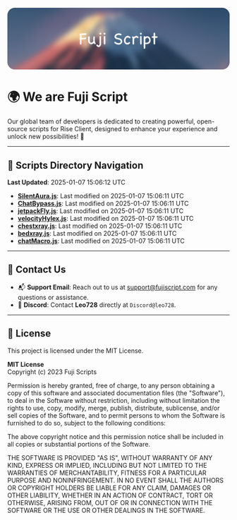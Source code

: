 ![Banner](.github/b.webp)

# 🌍 **We are Fuji Script**

Our global team of developers is dedicated to creating powerful, open-source scripts for Rise Client, designed to enhance your experience and unlock new possibilities! 🌟

---
<!-- SCRIPTS_NAVIGATION_START -->
## 📂 **Scripts Directory Navigation**

**Last Updated**: 2025-01-07 15:06:12 UTC

- **[SilentAura.js](scripts/SilentAura.js)**: Last modified on 2025-01-07 15:06:11 UTC
- **[ChatBypass.js](scripts/ChatBypass.js)**: Last modified on 2025-01-07 15:06:11 UTC
- **[jetpackFly.js](scripts/jetpackFly.js)**: Last modified on 2025-01-07 15:06:11 UTC
- **[velocityHylex.js](scripts/velocityHylex.js)**: Last modified on 2025-01-07 15:06:11 UTC
- **[chestxray.js](scripts/chestxray.js)**: Last modified on 2025-01-07 15:06:11 UTC
- **[bedxray.js](scripts/bedxray.js)**: Last modified on 2025-01-07 15:06:11 UTC
- **[chatMacro.js](scripts/chatMacro.js)**: Last modified on 2025-01-07 15:06:11 UTC

<!-- SCRIPTS_NAVIGATION_END -->

---

## 💬 **Contact Us**  
- 📬 **Support Email**: Reach out to us at [support@fujiscript.com](mailto:support@fujiscript.com) for any questions or assistance.  
- 💬 **Discord**: Contact **Leo728** directly at `Discord@leo728`.

---

## 📜 **License**

This project is licensed under the MIT License.  

**MIT License**  
Copyright (c) 2023 Fuji Scripts  

Permission is hereby granted, free of charge, to any person obtaining a copy of this software and associated documentation files (the "Software"), to deal in the Software without restriction, including without limitation the rights to use, copy, modify, merge, publish, distribute, sublicense, and/or sell copies of the Software, and to permit persons to whom the Software is furnished to do so, subject to the following conditions:  

The above copyright notice and this permission notice shall be included in all copies or substantial portions of the Software.  

THE SOFTWARE IS PROVIDED "AS IS", WITHOUT WARRANTY OF ANY KIND, EXPRESS OR IMPLIED, INCLUDING BUT NOT LIMITED TO THE WARRANTIES OF MERCHANTABILITY, FITNESS FOR A PARTICULAR PURPOSE AND NONINFRINGEMENT. IN NO EVENT SHALL THE AUTHORS OR COPYRIGHT HOLDERS BE LIABLE FOR ANY CLAIM, DAMAGES OR OTHER LIABILITY, WHETHER IN AN ACTION OF CONTRACT, TORT OR OTHERWISE, ARISING FROM, OUT OF OR IN CONNECTION WITH THE SOFTWARE OR THE USE OR OTHER DEALINGS IN THE SOFTWARE.  
